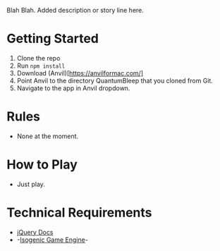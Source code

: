 Blah Blah. Added description or story line here.

# Getting Started

1. Clone the repo
2. Run `npm install`
3. Download (Anvil)[https://anvilformac.com/]
4. Point Anvil to the directory QuantumBleep that you cloned from Git.
5. Navigate to the app in Anvil dropdown.

# Rules

- None at the moment.

# How to Play

- Just play.

# Technical Requirements

- [jQuery Docs](https://api.jquery.com)
- -[Isogenic Game Engine](https://github.com/irrelon/ige)-
